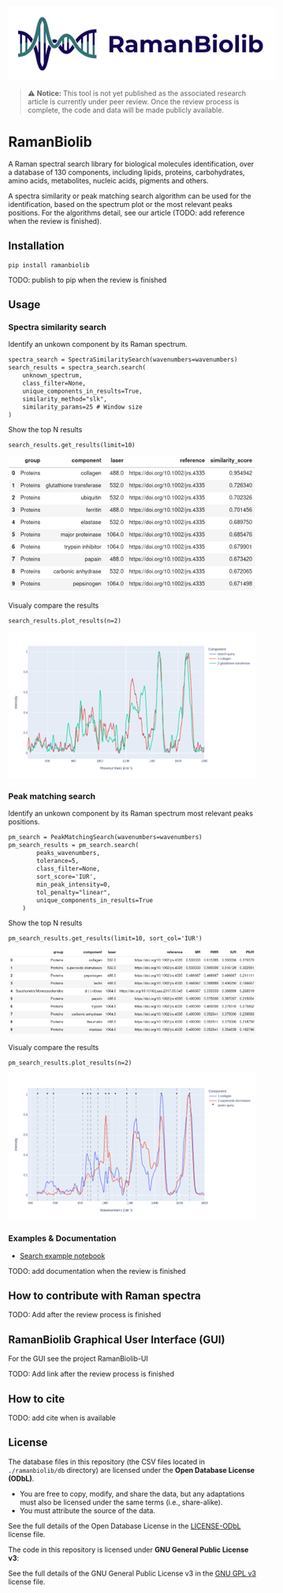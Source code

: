 <picture align="center">
  <img alt="RamanBiolib logo" style="background:white; padding: 20px;" src="docs/logo.png">
</picture>

> ⚠️ **Notice:** This tool is not yet published as the associated research article is currently under peer review. Once the review process is complete, the code and data will be made publicly available.

# RamanBiolib

A Raman spectral search library for biological molecules identification, over a database of 130 components, including lipids, proteins, carbohydrates, amino acids, metabolites, nucleic acids, pigments and others.

A spectra similarity or peak matching search algorithm can be used for the identification, based on the spectrum plot or the most relevant peaks positions. For the algorithms detail, see our article (TODO: add reference when the review is finished).

## Installation

```
pip install ramanbiolib
```

TODO: publish to pip when the review is finished

## Usage

### Spectra similarity search
Identify an unkown component by its Raman spectrum.

```
spectra_search = SpectraSimilaritySearch(wavenumbers=wavenumbers)
search_results = spectra_search.search(
    unknown_spectrum,
    class_filter=None,
    unique_components_in_results=True,
    similarity_method="slk",
    similarity_params=25 # Window size
)
```

Show the top N results

```
search_results.get_results(limit=10)
```
![spectra search results](./docs/usage-images/spectra-search-results.png)

Visualy compare the results

```
search_results.plot_results(n=2)
```

![spectra search plot](./docs/usage-images/spectra-search-plot.png)


### Peak matching search

Identify an unkown component by its Raman spectrum most relevant peaks positions.

```
pm_search = PeakMatchingSearch(wavenumbers=wavenumbers)
pm_search_results = pm_search.search(
        peaks_wavenumbers,
        tolerance=5,
        class_filter=None,
        sort_score='IUR',
        min_peak_intensity=0,
        tol_penalty="linear",
        unique_components_in_results=True
    )
```

Show the top N results

```
pm_search_results.get_results(limit=10, sort_col='IUR')
```

![pm search results](./docs/usage-images/pm-search-results.png)


Visualy compare the results

```
pm_search_results.plot_results(n=2)
```
![pm search plot](./docs/usage-images/pm-search-plot.png)


### Examples & Documentation

- [Search example notebook](./examples/search/search-example.ipynb)  

TODO: add documentation when the review is finished

## How to contribute with Raman spectra

TODO: Add after the review process is finished

## RamanBiolib Graphical User Interface (GUI)

For the GUI see the project RamanBiolib-UI

TODO: Add link after the review process is finished

## How to cite

TODO: add cite when is available

## License

The database files in this repository (the CSV files located in `./ramanbiolib/db` directory) are licensed under the **Open Database License (ODbL)**.

- You are free to copy, modify, and share the data, but any adaptations must also be licensed under the same terms (i.e., share-alike).
- You must attribute the source of the data.

See the full details of the Open Database License in the [LICENSE-ODbL](./LICENSE-ODbL) license file.


The code in this repository is licensed under **GNU General Public License v3**:

See the full details of the GNU General Public License v3 in the [GNU GPL v3](./LICENSE) license file.